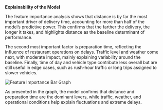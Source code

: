 **Explainability of the Model**

The feature importance analysis shows that distance is by far the most important driver of delivery time, accounting for more than half of the model’s predictive power. This confirms that the farther the delivery, the longer it takes, and highlights distance as the baseline determinant of performance. 

The second most important factor is preparation time, reflecting the influence of restaurant operations on delays. Traffic level and weather come next, with moderate impact, mainly explaining variability around the baseline. Finally, time of day and vehicle type contribute less overall but are still useful in edge cases, such as rush-hour traffic or long trips assigned to slower vehicles.

![Feature Importance Bar Graph](feature_importance_graph.png)

As presented in the graph, the model confirms that distance and preparation time are the dominant levers, while traffic, weather, and operational conditions help explain fluctuations and extreme delays.


```python

```
